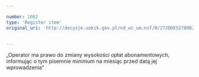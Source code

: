 ```yaml
---

number: 1082
type: 'Register item'
original_uri: 'http://decyzje.uokik.gov.pl/nd_wz_um.nsf/0/272DDE52789D2FF0C12572DD003297E6?OpenDocument'


---
```


„Operator ma prawo do zmiany wysokości opłat abonamentowych, informując o tym pisemnie minimum na miesiąc przed datą jej wprowadzenia”
